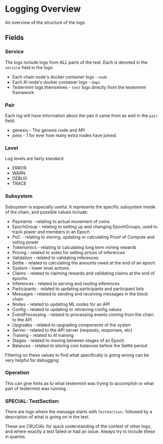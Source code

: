 # Logging Overview
An overview of the structure of the logs

## Fields

### Service
The logs include logs from ALL parts of the test. Each is denoted in the `service` field in the logs:
- Each chain node's docker container logs - `node`
- Each AI node's docker container logs - `dapi`
- Testermint logs themselves - `test` logs directly from the testermint framework

### Pair
Each log will have information about the pair it came from as well in the `pair` field:
- genesis - The genesis node and API
- joinx - 1 for ever how many extra nodes have joined.

### Level
Log levels are fairly standard:
- ERROR
- WARN
- DEBUG
- TRACE

### Subsystem
Subsystem is especially useful. It represents the specific subsystem inside of the chain, and possible values include:

- Payments - relating to actual movement of coins
- EpochGroup - relating to setting up and changing EpochGroups, used to track power and members in an Epoch
- PoC - relating to storing, updating or calculating Proof of Compute and voting power
- Tokenomics - relating to calculating long term mining rewards 
- Pricing - related to votes for setting prices of inferences
- Validation - related to validating inferences
- Settle - related to calculating the amounts owed at the end of an epoch
- System - lower level actions
- Claims - related to claiming rewards and validating claims at the end of epochs
- Inferences - related to serving and routing inferences
- Participants - related to updating participants and participant lists
- Messages - related to sending and receiving messages in the block chain
- Nodes - related to updating ML nodes for an API
- Config - related to updating or retrieving config values
- EventProcessing - related to processing events coming from the chain to the API
- Upgrades - related to upgrading components of the systen
- Server - related to the API server (requests, responses, etc)
- Training - related to AI training
- Stages - related to moving between stages of an Epoch
- Balances - related to storing coin balances before the Settle period

Filtering on these values to find what specifically is going wrong can be very helpful for debugging

### Operation
This can give hints as to what testermint was trying to accomplish or what part of testermint was running

### SPECIAL: TestSection:
There are logs where the message starts with `TestSection:` followed by a description of what is going on in the test.

These are CRUCIAL for quick understanding of the context of other logs, and where exactly a test failed or had an issue. Always try to include these in queries.
